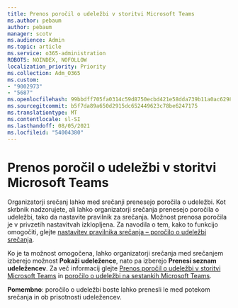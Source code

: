 ```yaml
---
title: Prenos poročil o udeležbi v storitvi Microsoft Teams
ms.author: pebaum
author: pebaum
manager: scotv
ms.audience: Admin
ms.topic: article
ms.service: o365-administration
ROBOTS: NOINDEX, NOFOLLOW
localization_priority: Priority
ms.collection: Adm_O365
ms.custom:
- "9002973"
- "5687"
ms.openlocfilehash: 99bbdff705fa0314c59d8750ecbd421e58dda739b11a0ac6298e15aa03fd8e47
ms.sourcegitcommit: b5f7da89a650d2915dc652449623c78be6247175
ms.translationtype: MT
ms.contentlocale: sl-SI
ms.lasthandoff: 08/05/2021
ms.locfileid: "54004380"
---
```

# <a name="download-attendance-reports-in-teams"></a>Prenos poročil o udeležbi v storitvi Microsoft Teams

Organizatorji srečanj lahko med srečanji prenesejo poročila o udeležbi. Kot skrbnik nadzorujete, ali lahko organizatorji srečanja prenesejo poročila o udeležbi, tako da nastavite pravilnik za srečanja. Možnost prenosa poročila je v privzetih nastavitvah izklopljena. Za navodila o tem, kako to funkcijo omogočiti, glejte [nastavitev pravilnika srečanja – poročilo o udeležbi srečanja](https://docs.microsoft.com/microsoftteams/meeting-policies-in-teams#meeting-policy-settings---meeting-attendance-report).

Ko je ta možnost omogočena, lahko organizatorji srečanja med srečanjem izberejo možnost **Pokaži udeležence**, nato pa izberejo  **Prenesi seznam udeležencev**. Za več informacij glejte [Prenos poročil o udeležbi v storitvi Microsoft Teams](https://support.office.com/article/download-attendance-reports-in-teams-ae7cf170-530c-47d3-84c1-3aedac74d310) in [poročilo o udeležbi na sestankih Microsoft Teams](https://docs.microsoft.com/microsoftteams/teams-analytics-and-reports/meeting-attendance-report).

**Pomembno**: poročilo o udeležbi boste lahko prenesli le med potekom srečanja in ob prisotnosti udeležencev.